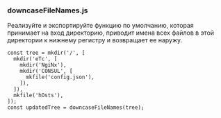### downcaseFileNames.js

Реализуйте и экспортируйте функцию по умолчанию, которая принимает на вход директорию, приводит имена всех файлов в этой директории к нижнему регистру и возвращает ее наружу.

```
const tree = mkdir('/', [
  mkdir('eTc', [
    mkdir('NgiNx'),
    mkdir('CONSUL', [
      mkfile('config.json'),
    ]),
  ]),
  mkfile('hOsts'),
]);
const updatedTree = downcaseFileNames(tree);
```